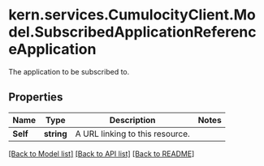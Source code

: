 # kern.services.CumulocityClient.Model.SubscribedApplicationReferenceApplication
The application to be subscribed to.

## Properties

Name | Type | Description | Notes
------------ | ------------- | ------------- | -------------
**Self** | **string** | A URL linking to this resource. | 

[[Back to Model list]](../README.md#documentation-for-models) [[Back to API list]](../README.md#documentation-for-api-endpoints) [[Back to README]](../README.md)

